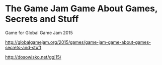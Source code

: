 # The Game Jam Game About Games, Secrets and Stuff
Game for Global Game Jam 2015

http://globalgamejam.org/2015/games/game-jam-game-about-games-secrets-and-stuff

http://dosowisko.net/ggj15/
